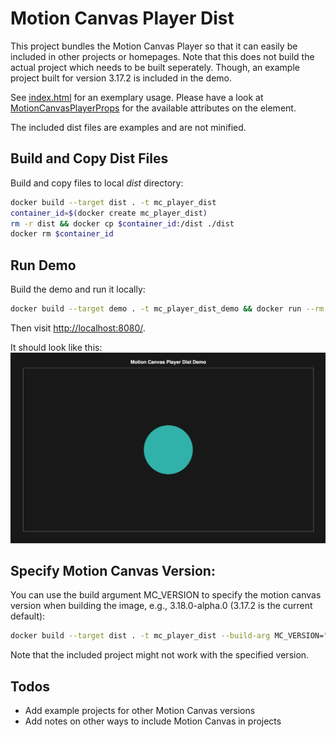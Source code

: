 # Motion Canvas Player Dist

This project bundles the Motion Canvas Player so that it can easily be included in other projects or homepages.
Note that this does not build the actual project which needs to be built seperately.
Though, an example project built for version 3.17.2 is included in the demo.

See [index.html](demo/index.html) for an exemplary usage.
Please have a look at [MotionCanvasPlayerProps](https://github.com/motion-canvas/motion-canvas/blob/main/packages/player/types/main.d.ts) for the available attributes on the element.

The included dist files are examples and are not minified.


## Build and Copy Dist Files
Build and copy files to local *dist* directory: 

```bash
docker build --target dist . -t mc_player_dist
container_id=$(docker create mc_player_dist)
rm -r dist && docker cp $container_id:/dist ./dist
docker rm $container_id
```

## Run Demo
Build the demo and run it locally:
```bash
docker build --target demo . -t mc_player_dist_demo && docker run --rm -p 8080:8080 mc_player_dist_demo 
```
Then visit [http://localhost:8080/](http://localhost:8080/).

It should look like this:
![Demo Image](demo/demo.png)

## Specify Motion Canvas Version:

You can use the build argument MC_VERSION to specify the motion canvas version when building the image, e.g., 3.18.0-alpha.0 (3.17.2 is the current default):

```bash
docker build --target dist . -t mc_player_dist --build-arg MC_VERSION="3.18.0-alpha.0"
```
Note that the included project might not work with the specified version. 

## Todos
- Add example projects for other Motion Canvas versions
- Add notes on other ways to include Motion Canvas in projects